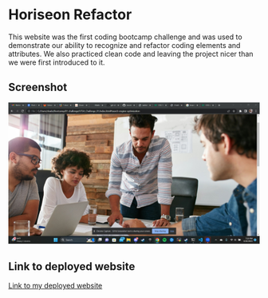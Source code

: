 # Horiseon Refactor
This website was the first coding bootcamp challenge and was used to demonstrate our ability to recognize and refactor coding elements and attributes. We also practiced clean code and leaving the project nicer than we were first introduced to it.

## Screenshot
![my screenshot](captures_chrome-capture-2023-3-20.png)

## Link to deployed website
[Link to my deployed website](https://jacobdflores.github.io/Horiseon-Refactor/)